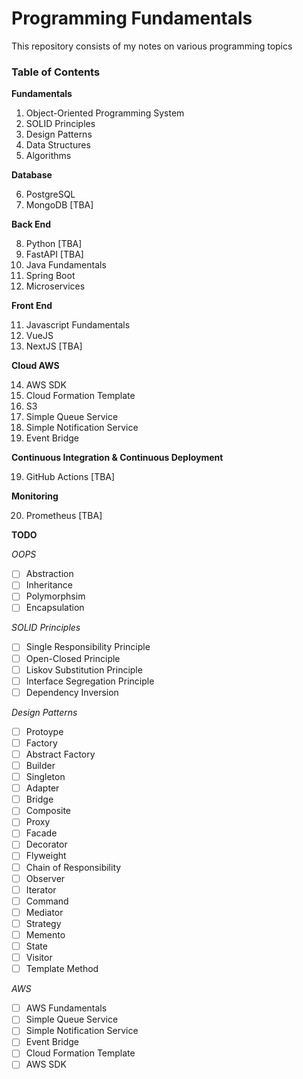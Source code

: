 # Programming Fundamentals

This repository consists of my notes on various programming topics

### Table of Contents

**Fundamentals**

1. Object-Oriented Programming System
2. SOLID Principles
3. Design Patterns
4. Data Structures
5. Algorithms

**Database**

6. PostgreSQL
7. MongoDB [TBA]

**Back End**

8. Python [TBA]
9. FastAPI [TBA]
10. Java Fundamentals
11. Spring Boot
12. Microservices

**Front End**

11. Javascript Fundamentals
12. VueJS
13. NextJS [TBA]

**Cloud AWS**

14. AWS SDK
15. Cloud Formation Template
16. S3
16. Simple Queue Service
17. Simple Notification Service
18. Event Bridge

**Continuous Integration & Continuous Deployment**

19. GitHub Actions [TBA]

**Monitoring**

20. Prometheus [TBA]



**TODO**

*OOPS*
- [ ] Abstraction
- [ ] Inheritance
- [ ] Polymorphsim
- [ ] Encapsulation

*SOLID Principles*
- [ ] Single Responsibility Principle
- [ ] Open-Closed Principle
- [ ] Liskov Substitution Principle
- [ ] Interface Segregation Principle
- [ ] Dependency Inversion

*Design Patterns*
- [ ] Protoype
- [ ] Factory
- [ ] Abstract Factory
- [ ] Builder
- [ ] Singleton
- [ ] Adapter
- [ ] Bridge
- [ ] Composite
- [ ] Proxy
- [ ] Facade
- [ ] Decorator
- [ ] Flyweight
- [ ] Chain of Responsibility
- [ ] Observer
- [ ] Iterator
- [ ] Command
- [ ] Mediator
- [ ] Strategy
- [ ] Memento
- [ ] State
- [ ] Visitor
- [ ] Template Method

*AWS*
- [ ] AWS Fundamentals 
- [ ] Simple Queue Service
- [ ] Simple Notification Service
- [ ] Event Bridge
- [ ] Cloud Formation Template
- [ ] AWS SDK
